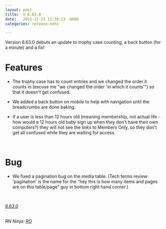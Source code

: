 ```yaml
---
layout: post
title:  V 6.63.0
date:   2021-11-23 11:39:13 -0600
categories: release-note

---
```

Version 6.63.0 debuts an update to trophy case counting, a back button (for a minute) and a fix!

# Features
- The trophy case has to count entries and we changed the order it counts in (excuse me "we changed the order 'in which it counts'") so that it doesn't get confused. 

- We added a back button on mobile to help with navigation until the breadcrumbs are done baking. 

- If a user is less than 12 hours old (meaning membership, not actual life - how would a 12 hours old baby sign up when they don't have their own computers?) they will not see the links to Members Only, so they don't get all confused while they are waiting for access.

<br/>

# Bug
- We fixed a pagination bug on the media table. (Tech terms review: 'pagination' is the name for the "hey this is how many items and pages are on this table/page" guy in bottom right hand corner.)

<br/> 


*[6.63.0](https://github.com/streetparking/my-streetparking/releases/tag/v6.63.0)*
<br/>
<br/>

_RN Ninja: [RO](https://github.com/robyanna)_
 
 
 